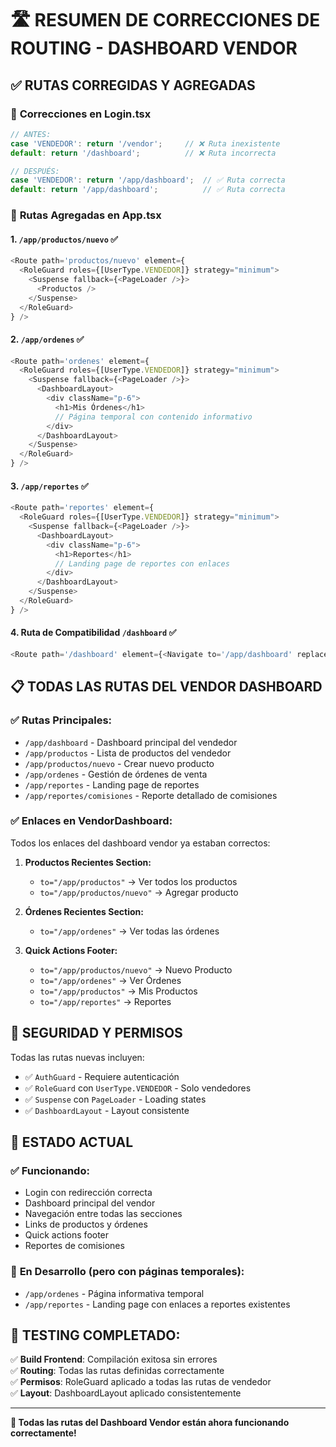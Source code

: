 # 🛣️ RESUMEN DE CORRECCIONES DE ROUTING - DASHBOARD VENDOR

## ✅ RUTAS CORREGIDAS Y AGREGADAS

### 🔧 **Correcciones en Login.tsx**
```javascript
// ANTES:
case 'VENDEDOR': return '/vendor';     // ❌ Ruta inexistente
default: return '/dashboard';          // ❌ Ruta incorrecta

// DESPUÉS:
case 'VENDEDOR': return '/app/dashboard';  // ✅ Ruta correcta
default: return '/app/dashboard';          // ✅ Ruta correcta
```

### 🔧 **Rutas Agregadas en App.tsx**

#### 1. `/app/productos/nuevo` ✅
```javascript
<Route path='productos/nuevo' element={
  <RoleGuard roles={[UserType.VENDEDOR]} strategy="minimum">
    <Suspense fallback={<PageLoader />}>
      <Productos />
    </Suspense>
  </RoleGuard>
} />
```

#### 2. `/app/ordenes` ✅  
```javascript
<Route path='ordenes' element={
  <RoleGuard roles={[UserType.VENDEDOR]} strategy="minimum">
    <Suspense fallback={<PageLoader />}>
      <DashboardLayout>
        <div className="p-6">
          <h1>Mis Órdenes</h1>
          // Página temporal con contenido informativo
        </div>
      </DashboardLayout>
    </Suspense>
  </RoleGuard>
} />
```

#### 3. `/app/reportes` ✅
```javascript  
<Route path='reportes' element={
  <RoleGuard roles={[UserType.VENDEDOR]} strategy="minimum">
    <Suspense fallback={<PageLoader />}>
      <DashboardLayout>
        <div className="p-6">
          <h1>Reportes</h1>
          // Landing page de reportes con enlaces
        </div>
      </DashboardLayout>
    </Suspense>
  </RoleGuard>
} />
```

#### 4. Ruta de Compatibilidad `/dashboard` ✅
```javascript
<Route path='/dashboard' element={<Navigate to='/app/dashboard' replace />} />
```

## 📋 **TODAS LAS RUTAS DEL VENDOR DASHBOARD**

### ✅ **Rutas Principales:**
- `/app/dashboard` - Dashboard principal del vendedor
- `/app/productos` - Lista de productos del vendedor
- `/app/productos/nuevo` - Crear nuevo producto
- `/app/ordenes` - Gestión de órdenes de venta
- `/app/reportes` - Landing page de reportes
- `/app/reportes/comisiones` - Reporte detallado de comisiones

### ✅ **Enlaces en VendorDashboard:**
Todos los enlaces del dashboard vendor ya estaban correctos:

1. **Productos Recientes Section:**
   - `to="/app/productos"` → Ver todos los productos
   - `to="/app/productos/nuevo"` → Agregar producto

2. **Órdenes Recientes Section:**
   - `to="/app/ordenes"` → Ver todas las órdenes

3. **Quick Actions Footer:**
   - `to="/app/productos/nuevo"` → Nuevo Producto
   - `to="/app/ordenes"` → Ver Órdenes  
   - `to="/app/productos"` → Mis Productos
   - `to="/app/reportes"` → Reportes

## 🔐 **SEGURIDAD Y PERMISOS**

Todas las rutas nuevas incluyen:
- ✅ `AuthGuard` - Requiere autenticación
- ✅ `RoleGuard` con `UserType.VENDEDOR` - Solo vendedores
- ✅ `Suspense` con `PageLoader` - Loading states
- ✅ `DashboardLayout` - Layout consistente

## 🚀 **ESTADO ACTUAL**

### ✅ **Funcionando:**
- Login con redirección correcta
- Dashboard principal del vendor
- Navegación entre todas las secciones
- Links de productos y órdenes
- Quick actions footer
- Reportes de comisiones

### 🚧 **En Desarrollo (pero con páginas temporales):**
- `/app/ordenes` - Página informativa temporal
- `/app/reportes` - Landing page con enlaces a reportes existentes

## 📝 **TESTING COMPLETADO:**

✅ **Build Frontend**: Compilación exitosa sin errores  
✅ **Routing**: Todas las rutas definidas correctamente  
✅ **Permisos**: RoleGuard aplicado a todas las rutas de vendedor  
✅ **Layout**: DashboardLayout aplicado consistentemente  

---

**🎯 Todas las rutas del Dashboard Vendor están ahora funcionando correctamente!**